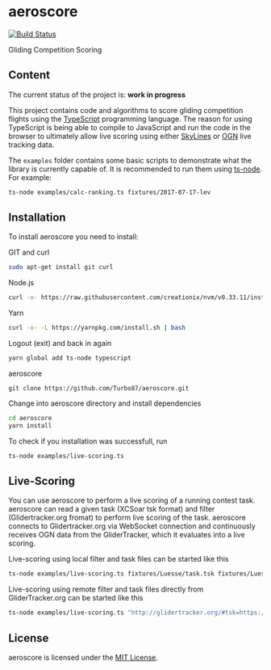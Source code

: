 aeroscore
==============================================================================

[![Build Status](https://travis-ci.org/Turbo87/aeroscore.svg?branch=master)](https://travis-ci.org/Turbo87/aeroscore)

Gliding Competition Scoring


Content
------------------------------------------------------------------------------

The current status of the project is: **work in progress**

This project contains code and algorithms to score gliding competition
flights using the [TypeScript](https://www.typescriptlang.org/) programming
language. The reason for using TypeScript is being able to compile to
JavaScript and run the code in the browser to ultimately allow live scoring
using either [SkyLines](https://skylines.aero) or
[OGN](http://wiki.glidernet.org/) live tracking data.

The `examples` folder contains some basic scripts to demonstrate what the
library is currently capable of. It is recommended to run them using
[ts-node](https://github.com/TypeStrong/ts-node). For example:

```bash
ts-node examples/calc-ranking.ts fixtures/2017-07-17-lev
```


Installation
------------------------------------------------------------------------------
To install aeroscore you need to install:

GIT and curl
```bash
sudo apt-get install git curl
```

Node.js
```bash
curl -o- https://raw.githubusercontent.com/creationix/nvm/v0.33.11/install.sh | bash
```

Yarn
```bash
curl -o- -L https://yarnpkg.com/install.sh | bash
```

Logout (exit) and back in again

```bash
yarn global add ts-node typescript
```

aeroscore
```
git clone https://github.com/Turbo87/aeroscore.git
```

Change into aeroscore directory and install dependencies
```bash
cd aeroscore
yarn install
```

To check if you installation was successfull, run

```bash
ts-node examples/live-scoring.ts
```

Live-Scoring
------------------------------------------------------------------------------
You can use aeroscore to perform a live scoring of a running contest task. aeroscore can read a given task (XCSoar tsk format) and filter (Glidertracker.org fromat) to perform live scoring of the task.
aeroscore connects to Glidertracker.org via WebSocket connection and continuously receives OGN data from the GliderTracker, which it evaluates into a live scoring.

Live-scoring using local filter and task files can be started like this
```bash
ts-node examples/live-scoring.ts fixtures/Luesse/task.tsk fixtures/Luesse/filter.csv
```

Live-scoring using remote filter and task files directly from GliderTracker.org can be started like this
```bash
ts-node examples/live-scoring.ts "http://glidertracker.org/#tsk=https://gist.github.com/hsteinhaus/4369987643f0081d49c4458baa8c1422/raw/task&lst=https://gist.github.com/hsteinhaus/4369987643f0081d49c4458baa8c1422/raw/filter"
```


License
------------------------------------------------------------------------------

aeroscore is licensed under the [MIT License](LICENSE).
